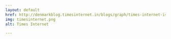 ```yaml
---
layout: default
href: http://denmarkblog.timesinternet.in/blogs/graph/times-internet-is-using-janusgraph-as-main-database-in-cms-for-all-newsrooms/articleshow/63709837.cms
img: timesinternet.png
alt: Times Internet

---
```

